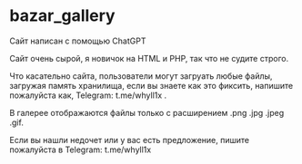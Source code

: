# bazar_gallery
Сайт написан с помощью ChatGPT

Сайт очень сырой, я новичок на HTML и PHP, так что не судите строго.

Что касательно сайта, пользователи могут загруать любые файлы, загружая память хранилища, если вы знаете как это фиксить, напишите пожалуйста как, Telegram: t.me/whyll1x .

В галерее отображаются файлы только с расширением .png .jpg .jpeg .gif.

Если вы нашли недочет или у вас есть предложение, пишите пожалуйста в Telegram: t.me/whyll1x
